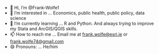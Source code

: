 - 👋 Hi, I’m @Frank-Wolfe1
- 👀 I’m interested in ... Economics, public health, public policy, data science
- 🌱 I’m currently learning ... R and Python. And always trying to improve my Stata and ArcGIS/QGIS skills.
- 📫 How to reach me ... Email me at frank.wolfe@esri.ie or frank.wolfe74@gmail.com
- 😄 Pronouns: ... He/him
